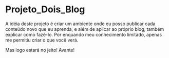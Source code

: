 # Projeto_Dois_Blog

A idéia deste projeto é criar um ambiente onde eu posso publicar cada conteúdo novo que eu aprenda, e além de aplicar ao próprio blog, também explicar como fazê-lo. Por enquando meu conhecimento limitado, apenas me permitiu criar o que você verá.

Mas logo estará no jeito!
Avante!

